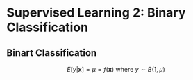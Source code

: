 # Supervised Learning 2: Binary Classification

## Binart Classification

$$ E[y\vert \mathbf{x}] = \mu =  f(\mathbf{x}) \text{ where } y \sim B(1,\mu) $$